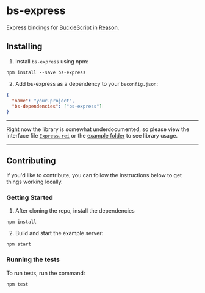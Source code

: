 # bs-express

Express bindings for [BuckleScript](https://github.com/bloomberg/bucklescript) in [Reason](https://github.com/facebook/reason).

## Installing

1. Install `bs-express` using npm:

```
npm install --save bs-express
```

2. Add bs-express as a dependency to your `bsconfig.json`:

```json
{
  "name": "your-project",
  "bs-dependencies": ["bs-express"]
}
```

---

Right now the library is somewhat underdocumented, so please view the interface file [`Express.rei`](./src/Express.rei) or the [example folder](./example/) to see library usage.

---

## Contributing

If you'd like to contribute, you can follow the instructions below to get things working locally.

### Getting Started

1. After cloning the repo, install the dependencies

```shell
npm install
```

2. Build and start the example server:

```shell
npm start
```

### Running the tests

To run tests, run the command:

```shell
npm test
```

